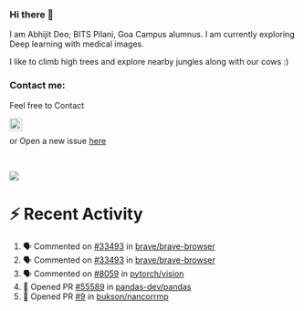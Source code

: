 ### Hi there 👋

I am Abhijit Deo; BITS Pilani, Goa Campus alumnus. I am currently exploring Deep learning with medical images.  


I like to climb high trees and explore nearby jungles along with our cows :)
### Contact me:

Feel free to Contact


[<img align="left" alt="Abhijit Deo | Gmail" width="22px" src="https://cdn.jsdelivr.net/npm/simple-icons@v3/icons/gmail.svg" />][gmail]
<br />


 or Open a new issue [here](https://github.com/abhi-glitchhg/abhi-glitchhg/issues)

[gmail]: mailto:f20190041@goa.bits-pilani.ac.in

<br>



![](https://komarev.com/ghpvc/?username=abhi-glitchhg&color=green)


# :zap: Recent Activity

<!--START_SECTION:activity-->
1. 🗣 Commented on [#33493](https://github.com/brave/brave-browser/issues/33493#issuecomment-1777617414) in [brave/brave-browser](https://github.com/brave/brave-browser)
2. 🗣 Commented on [#33493](https://github.com/brave/brave-browser/issues/33493#issuecomment-1775561744) in [brave/brave-browser](https://github.com/brave/brave-browser)
3. 🗣 Commented on [#8059](https://github.com/pytorch/vision/issues/8059#issuecomment-1773790612) in [pytorch/vision](https://github.com/pytorch/vision)
4. 💪 Opened PR [#55589](https://github.com/pandas-dev/pandas/pull/55589) in [pandas-dev/pandas](https://github.com/pandas-dev/pandas)
5. 💪 Opened PR [#9](https://github.com/bukson/nancorrmp/pull/9) in [bukson/nancorrmp](https://github.com/bukson/nancorrmp)
<!--END_SECTION:activity-->
